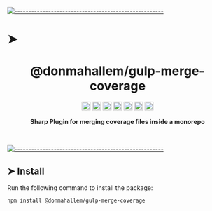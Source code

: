 <!-- ⚠️ This README has been generated from the file(s) "../package_readme_blueprint.md" ⚠️-->
[![-----------------------------------------------------](https://raw.githubusercontent.com/andreasbm/readme/master/assets/lines/water.png)](#h1-aligncenterdonmahallemgulp-merge-coverageh1)

# ➤ <h1 align="center">@donmahallem/gulp-merge-coverage</h1>
<p align="center">
		<a href="https://github.com/donmahallem/js-libs/actions?query=workflow%3ATest+branch%3Amaster"><img alt="Test" src="https://github.com/donmahallem/js-libs/workflows/Test/badge.svg?branch=master&event=push" height="20"/></a>
<a href="https://codecov.io/gh/donmahallem/js-libs/donmahallem/master/packages/js-libs"><img alt="codecov" src="https://codecov.io/gh/donmahallem/js-libs/branch/master/graph/badge.svg?flag=ApiTypes" height="20"/></a>
<a href="https://badge.fury.io/js/%40donmahallem%2Fjs-libs"><img alt="npm version" src="https://badge.fury.io/js/%40donmahallem%2Fjs-libs.svg" height="20"/></a>
<a href="https://github.com/donmahallem/js-libs/blob/master/LICENSE"><img alt="GitHub license" src="https://img.shields.io/github/license/donmahallem/js-libs" height="20"/></a>
<a href="https://david-dm.org/donmahallem/js-libs?path=packages/js-libs"><img alt="dependencies Status" src="https://david-dm.org/donmahallem/js-libs/status.svg?path=packages/js-libs" height="20"/></a>
<a href="https://david-dm.org/donmahallem/js-libs?path=packages/js-libs&type=dev"><img alt="devDependencies Status" src="https://david-dm.org/donmahallem/js-libs/dev-status.svg?path=packages/js-libs" height="20"/></a>
<a href="https://github.com/donmahallem/js-libs/graphs/contributors"><img alt="GitHub contributors" src="https://img.shields.io/github/contributors-anon/donmahallem/js-libs" height="20"/></a>
	</p>


<p align="center">
  <b>Sharp Plugin for merging coverage files inside a monorepo</b></br>
  <sub><sub>
</p>

<br />



[![-----------------------------------------------------](https://raw.githubusercontent.com/andreasbm/readme/master/assets/lines/water.png)](#install)

## ➤ Install

Run the following command to install the package:

```
npm install @donmahallem/gulp-merge-coverage
```
